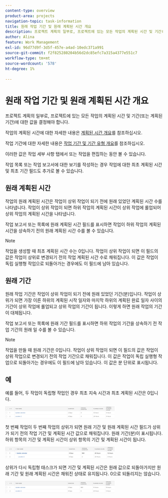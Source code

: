 ```yaml
---
content-type: overview
product-area: projects
navigation-topic: task-information
title: 원래 작업 기간 및 원래 계획된 시간 개요
description: 프로젝트 계획의 일부로, 프로젝트에 있는 모든 작업의 계획된 시간 및 기간(또는 계획된 기간)에 대한 값을 결정해야 합니다.
author: Alina
feature: Work Management
exl-id: 96d77d9f-3d5f-457e-a4ad-10edc371a991
source-git-commit: f2f825280204b56d2dc85efc7a315a4377e551c7
workflow-type: tm+mt
source-wordcount: '578'
ht-degree: 1%

---
```


# 원래 작업 기간 및 원래 계획된 시간 개요

프로젝트 계획의 일부로, 프로젝트에 있는 모든 작업의 계획된 시간 및 기간(또는 계획된 기간)에 대한 값을 결정해야 합니다.

작업의 계획된 시간에 대한 자세한 내용은 [계획된 시간 개요](../../../manage-work/tasks/task-information/planned-hours.md)를 참조하십시오.

작업 기간에 대한 자세한 내용은 [작업 기간 및 기간 유형 개요](../../../manage-work/tasks/taskdurtn/task-duration-and-duration-type.md)를 참조하십시오.

이러한 값은 작업 세부 사항 탭에서 또는 작업을 편집하는 동안 볼 수 있습니다.

작업 목록 또는 작업 보고서에 대한 보기를 작성하는 경우 작업에 대한 최초 계획된 시간 및 최초 기간 필드도 추가로 볼 수 있습니다.

## 원래 계획된 시간

작업의 원래 계획된 시간은 작업이 상위 작업이 되기 전에 원래 있었던 계획된 시간 수를 나타냅니다. 작업이 상위 작업이 되면 하위 작업의 계획된 시간이 상위 작업에 롤업되어 상위 작업의 계획된 시간을 나타냅니다.

작업 보고서 또는 목록에 원래 계획된 시간 필드를 표시하면 작업이 하위 작업의 계획된 시간을 상속하기 전의 원래 계획된 시간 수를 볼 수 있습니다.

>[!NOTE]
>
>작업을 생성할 때 최초 계획된 시간 수는 0입니다. 작업이 상위 작업이 되면 이 필드의 값은 작업이 상위로 변경되기 전의 작업 계획된 시간 수로 채워집니다. 이 값은 작업이 독립 실행형 작업으로 되돌아가는 경우에도 이 필드에 남아 있습니다.

## 원래 기간

원래 작업 기간은 작업이 상위 작업이 되기 전에 원래 있었던 기간(분)입니다. 작업이 상위가 되면 가장 이른 하위의 계획된 시작 일자와 마지막 하위의 계획된 완료 일자 사이의 기간이 상위 작업에 롤업되고 상위 작업의 기간이 됩니다. 이렇게 하면 원래 작업의 기간이 대체됩니다.

작업 보고서 또는 목록에 원래 기간 필드를 표시하면 하위 작업의 기간을 상속하기 전 작업 기간의 원래 일 수를 볼 수 있습니다.

>[!NOTE]
>
>작업을 만들 때 원래 기간은 0입니다. 작업이 상위 작업이 되면 이 필드의 값은 작업이 상위 작업으로 변경되기 전의 작업 기간으로 채워집니다. 이 값은 작업이 독립 실행형 작업으로 되돌아가는 경우에도 이 필드에 남아 있습니다. 이 값은 분 단위로 표시됩니다.

## 예

예를 들어, 두 작업이 독립형 작업인 경우 최초 지속 시간과 최초 계획된 시간은 0입니다.

![original_planned_hours_and_duration_without_parent.png](assets/original-planned-hours-and-duration-without-parent-350x38.png)

첫 번째 작업이 두 번째 작업의 상위가 되면 원래 기간 및 원래 계획된 시간 필드가 상위가 되기 전의 작업 기간 및 계획된 시간 값으로 채워집니다. 원래 기간(분)이 표시됩니다. 하위 항목의 기간 및 계획된 시간이 상위 항목의 기간 및 계획된 시간이 됩니다.

![original_and_planned_hours_with_a_parent_task.png](assets/original-and-planned-hours-with-a-parent-task-350x38.png)

상위가 다시 독립형 태스크가 되면 기간 및 계획된 시간은 원래 값으로 되돌아가지만 원래 기간 및 원래 계획된 시간은 채워진 상태로 유지됩니다. 0으로 되돌리지는 않습니다.

![original_duration_and_planned_hours_after_reverse_of_a_parent.png](assets/original-duration-and-planned-hours-after-reversal-of-a-parent-350x39.png)
